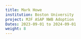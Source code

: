 ```yaml
---
title: Mark Howe
institution: Boston University
project: MJF ASAP NWB Adoption
Dates: 2023-09-01 to 2024-09-01
weight: 8
---
```

 ﻿ 